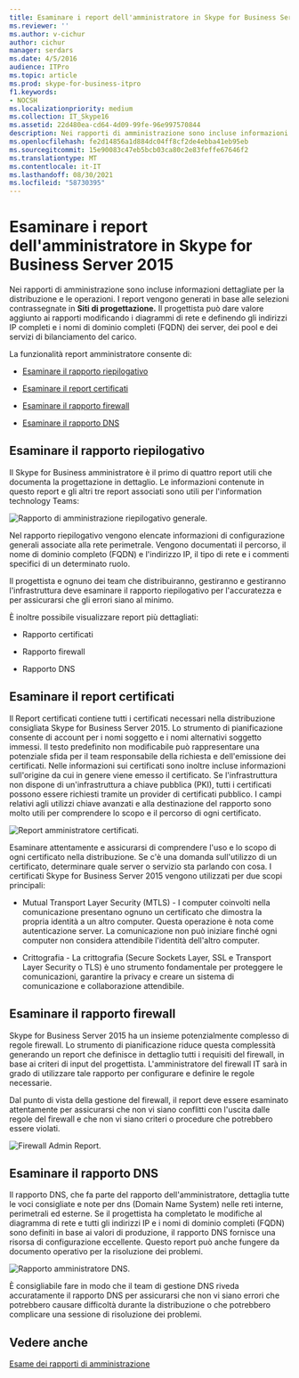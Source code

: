 ```yaml
---
title: Esaminare i report dell'amministratore in Skype for Business Server 2015
ms.reviewer: ''
ms.author: v-cichur
author: cichur
manager: serdars
ms.date: 4/5/2016
audience: ITPro
ms.topic: article
ms.prod: skype-for-business-itpro
f1.keywords:
- NOCSH
ms.localizationpriority: medium
ms.collection: IT_Skype16
ms.assetid: 22d480ea-cd64-4d09-99fe-96e997570844
description: Nei rapporti di amministrazione sono incluse informazioni dettagliate per la distribuzione e le operazioni. I report vengono generati in base alle selezioni contrassegnate in Siti di progettazione. Il progettista può dare valore aggiunto ai rapporti modificando i diagrammi di rete e definendo gli indirizzi IP completi e i nomi di dominio completi (FQDN) dei server, dei pool e dei servizi di bilanciamento del carico.
ms.openlocfilehash: fe2d14856a1d884dc04ff8cf2de4ebba41eb95eb
ms.sourcegitcommit: 15e90083c47eb5bcb03ca80c2e83feffe67646f2
ms.translationtype: MT
ms.contentlocale: it-IT
ms.lasthandoff: 08/30/2021
ms.locfileid: "58730395"
---
```

# <a name="review-the-administrator-reports-in-skype-for-business-server-2015"></a>Esaminare i report dell'amministratore in Skype for Business Server 2015

Nei rapporti di amministrazione sono incluse informazioni dettagliate per la distribuzione e le operazioni. I report vengono generati in base alle selezioni contrassegnate in **Siti di progettazione.** Il progettista può dare valore aggiunto ai rapporti modificando i diagrammi di rete e definendo gli indirizzi IP completi e i nomi di dominio completi (FQDN) dei server, dei pool e dei servizi di bilanciamento del carico.

La funzionalità report amministratore consente di:

- [Esaminare il rapporto riepilogativo](review-the-administrator-reports.md#Summary_report)

- [Esaminare il report certificati](review-the-administrator-reports.md#Certificates_Report)

- [Esaminare il rapporto firewall](review-the-administrator-reports.md#Firewall_report)

- [Esaminare il rapporto DNS](review-the-administrator-reports.md#DNS_Report)

## <a name="review-the-summary-report"></a>Esaminare il rapporto riepilogativo
<a name="Summary_report"> </a>

Il Skype for Business amministratore è il primo di quattro report utili che documenta la progettazione in dettaglio. Le informazioni contenute in questo report e gli altri tre report associati sono utili per l'information technology Teams:

![Rapporto di amministrazione riepilogativo generale.](../../media/General_Summary_Report_Admin_Report.png)

Nel rapporto riepilogativo vengono elencate informazioni di configurazione generali associate alla rete perimetrale. Vengono documentati il percorso, il nome di dominio completo (FQDN) e l'indirizzo IP, il tipo di rete e i commenti specifici di un determinato ruolo.

Il progettista e ognuno dei team che distribuiranno, gestiranno e gestiranno l'infrastruttura deve esaminare il rapporto riepilogativo per l'accuratezza e per assicurarsi che gli errori siano al minimo.

È inoltre possibile visualizzare report più dettagliati:

- Rapporto certificati

- Rapporto firewall

- Rapporto DNS

## <a name="review-the-certificates-report"></a>Esaminare il report certificati
<a name="Certificates_Report"> </a>

Il Report certificati contiene tutti i certificati necessari nella distribuzione consigliata Skype for Business Server 2015. Lo strumento di pianificazione consente di account per i nomi soggetto e i nomi alternativi soggetto immessi. Il testo predefinito non modificabile può rappresentare una potenziale sfida per il team responsabile della richiesta e dell'emissione dei certificati. Nelle informazioni sui certificati sono inoltre incluse informazioni sull'origine da cui in genere viene emesso il certificato. Se l'infrastruttura non dispone di un'infrastruttura a chiave pubblica (PKI), tutti i certificati possono essere richiesti tramite un provider di certificati pubblico. I campi relativi agli utilizzi chiave avanzati e alla destinazione del rapporto sono molto utili per comprendere lo scopo e il percorso di ogni certificato.

![Report amministratore certificati.](../../media/Certificates_Report_Admin_Report.png)

Esaminare attentamente e assicurarsi di comprendere l'uso e lo scopo di ogni certificato nella distribuzione. Se c'è una domanda sull'utilizzo di un certificato, determinare quale server o servizio sta parlando con cosa. I certificati Skype for Business Server 2015 vengono utilizzati per due scopi principali:

- Mutual Transport Layer Security (MTLS) - I computer coinvolti nella comunicazione presentano ognuno un certificato che dimostra la propria identità a un altro computer. Questa operazione è nota come autenticazione server. La comunicazione non può iniziare finché ogni computer non considera attendibile l'identità dell'altro computer.

- Crittografia - La crittografia (Secure Sockets Layer, SSL e Transport Layer Security o TLS) è uno strumento fondamentale per proteggere le comunicazioni, garantire la privacy e creare un sistema di comunicazione e collaborazione attendibile.

## <a name="review-the-firewall-report"></a>Esaminare il rapporto firewall
<a name="Firewall_report"> </a>

Skype for Business Server 2015 ha un insieme potenzialmente complesso di regole firewall. Lo strumento di pianificazione riduce questa complessità generando un report che definisce in dettaglio tutti i requisiti del firewall, in base ai criteri di input del progettista. L'amministratore del firewall IT sarà in grado di utilizzare tale rapporto per configurare e definire le regole necessarie.

Dal punto di vista della gestione del firewall, il report deve essere esaminato attentamente per assicurarsi che non vi siano conflitti con l'uscita dalle regole del firewall e che non vi siano criteri o procedure che potrebbero essere violati.

![Firewall Admin Report.](../../media/Firewall_Report_Admin_Report.png)

## <a name="review-the-dns-report"></a>Esaminare il rapporto DNS
<a name="DNS_Report"> </a>

Il rapporto DNS, che fa parte del rapporto dell'amministratore, dettaglia tutte le voci consigliate e note per dns (Domain Name System) nelle reti interne, perimetrali ed esterne. Se il progettista ha completato le modifiche al diagramma di rete e tutti gli indirizzi IP e i nomi di dominio completi (FQDN) sono definiti in base ai valori di produzione, il rapporto DNS fornisce una risorsa di configurazione eccellente. Questo report può anche fungere da documento operativo per la risoluzione dei problemi.

![Rapporto amministratore DNS.](../../media/DNS_Report_Admin_Report.png)

È consigliabile fare in modo che il team di gestione DNS riveda accuratamente il rapporto DNS per assicurarsi che non vi siano errori che potrebbero causare difficoltà durante la distribuzione o che potrebbero complicare una sessione di risoluzione dei problemi.

## <a name="see-also"></a>Vedere anche
<a name="DNS_Report"> </a>

[Esame dei rapporti di amministrazione](/previous-versions/office/lync-server-2013/lync-server-2013-reviewing-the-administrator-reports)